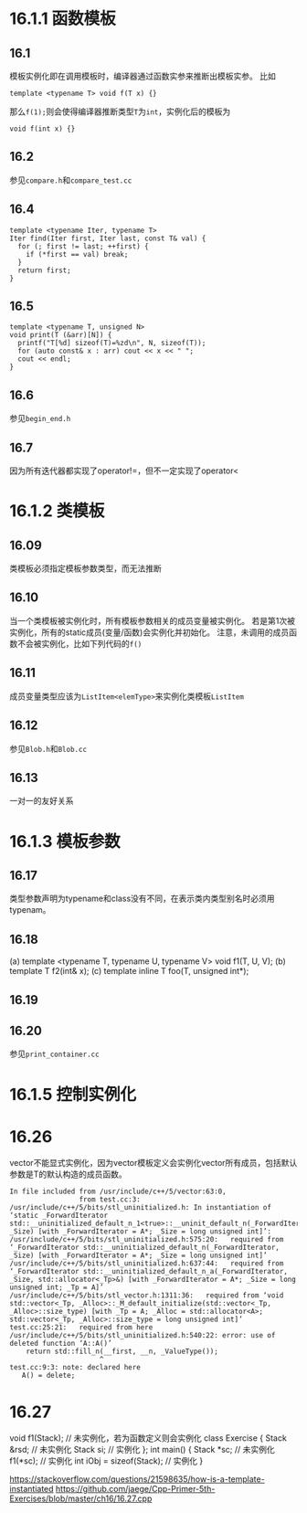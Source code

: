 # 16.1.1 函数模板
## 16.1
模板实例化即在调用模板时，编译器通过函数实参来推断出模板实参。
比如
```
template <typename T> void f(T x) {}
```
那么`f(1);`则会使得编译器推断类型`T`为`int`，实例化后的模板为
```
void f(int x) {}
```

## 16.2
参见`compare.h`和`compare_test.cc`

## 16.4
```
template <typename Iter, typename T>
Iter find(Iter first, Iter last, const T& val) {
  for (; first != last; ++first) {
    if (*first == val) break;
  }
  return first;
}
```

## 16.5
```
template <typename T, unsigned N>
void print(T (&arr)[N]) {
  printf("T[%d] sizeof(T)=%zd\n", N, sizeof(T));
  for (auto const& x : arr) cout << x << " ";
  cout << endl;
}
```

## 16.6
参见`begin_end.h`

## 16.7
因为所有迭代器都实现了operator!=，但不一定实现了operator<

# 16.1.2 类模板
## 16.09
类模板必须指定模板参数类型，而无法推断

## 16.10
当一个类模板被实例化时，所有模板参数相关的成员变量被实例化。
若是第1次被实例化，所有的static成员(变量/函数)会实例化并初始化。
注意，未调用的成员函数不会被实例化，比如下列代码的`f()`

## 16.11
成员变量类型应该为`ListItem<elemType>`来实例化类模板`ListItem`

## 16.12
参见`Blob.h`和`Blob.cc`

## 16.13
一对一的友好关系

# 16.1.3 模板参数
## 16.17
类型参数声明为typename和class没有不同，在表示类内类型别名时必须用typenam。

## 16.18
(a) template <typename T, typename U, typename V> void f1(T, U, V);
(b) template <typename T> T f2(int& x);
(c) template <typename T> inline T foo(T, unsigned int*);

## 16.19
## 16.20
参见`print_container.cc`

# 16.1.5 控制实例化
# 16.26
vector<NoDefault>不能显式实例化，因为vector模板定义会实例化vector所有成员，包括默认参数是T的默认构造的成员函数。
```
In file included from /usr/include/c++/5/vector:63:0,
                 from test.cc:3:
/usr/include/c++/5/bits/stl_uninitialized.h: In instantiation of ‘static _ForwardIterator std::__uninitialized_default_n_1<true>::__uninit_default_n(_ForwardIterator, _Size) [with _ForwardIterator = A*; _Size = long unsigned int]’:
/usr/include/c++/5/bits/stl_uninitialized.h:575:20:   required from ‘_ForwardIterator std::__uninitialized_default_n(_ForwardIterator, _Size) [with _ForwardIterator = A*; _Size = long unsigned int]’
/usr/include/c++/5/bits/stl_uninitialized.h:637:44:   required from ‘_ForwardIterator std::__uninitialized_default_n_a(_ForwardIterator, _Size, std::allocator<_Tp>&) [with _ForwardIterator = A*; _Size = long unsigned int; _Tp = A]’
/usr/include/c++/5/bits/stl_vector.h:1311:36:   required from ‘void std::vector<_Tp, _Alloc>::_M_default_initialize(std::vector<_Tp, _Alloc>::size_type) [with _Tp = A; _Alloc = std::allocator<A>; std::vector<_Tp, _Alloc>::size_type = long unsigned int]’
test.cc:25:21:   required from here
/usr/include/c++/5/bits/stl_uninitialized.h:540:22: error: use of deleted function ‘A::A()’
    return std::fill_n(__first, __n, _ValueType());
                      ^
test.cc:9:3: note: declared here
   A() = delete;
```

# 16.27
void f1(Stack<char>);  // 未实例化，若为函数定义则会实例化
class Exercise {
    Stack<double> &rsd;  // 未实例化
    Stack<int> si;  // 实例化
};
int main() {
    Stack<char> *sc;  // 未实例化
    f1(*sc);  // 实例化
    int iObj = sizeof(Stack<string>);  // 实例化
}

https://stackoverflow.com/questions/21598635/how-is-a-template-instantiated
https://github.com/jaege/Cpp-Primer-5th-Exercises/blob/master/ch16/16.27.cpp
